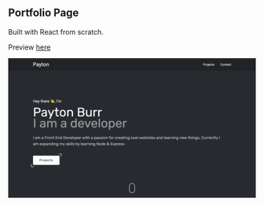 ## Portfolio Page

Built with React from scratch.

Preview [here](https://payton-burr.github.io)

![Picture of my portfolio](./public/images/portfolio.png)
